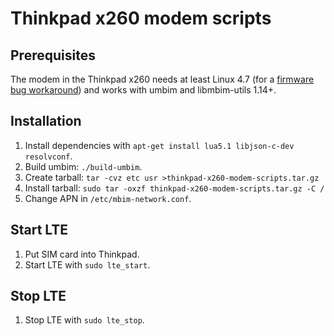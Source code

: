 # Thinkpad x260 modem scripts

## Prerequisites

The modem in the Thinkpad x260 needs at least Linux 4.7 (for a [firmware bug workaround](https://github.com/torvalds/linux/commit/c086e7096170390594c425114d98172bc9aceb8a.patch)) and works with umbim and libmbim-utils 1.14+.

## Installation

1. Install dependencies with `apt-get install lua5.1 libjson-c-dev resolvconf`.
2. Build umbim: `./build-umbim`.
3. Create tarball: `tar -cvz etc usr >thinkpad-x260-modem-scripts.tar.gz`
4. Install tarball: `sudo tar -oxzf thinkpad-x260-modem-scripts.tar.gz -C /`
5. Change APN in `/etc/mbim-network.conf`.

## Start LTE

1. Put SIM card into Thinkpad.
2. Start LTE with `sudo lte_start`.

## Stop LTE

1. Stop LTE with `sudo lte_stop`.

